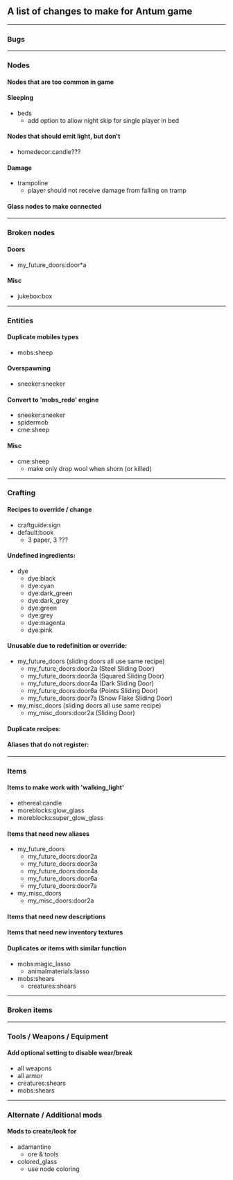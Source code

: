 ## A list of changes to make for Antum game


---

### Bugs

---

### Nodes

#### Nodes that are too common in game

#### Sleeping
* beds
    * add option to allow night skip for single player in bed

#### Nodes that should emit light, but don't
* homedecor:candle???

#### Damage
* trampoline
    * player should not receive damage from falling on tramp

#### Glass nodes to make connected

---

### Broken nodes

#### Doors
* my_future_doors:door\*a

#### Misc
* jukebox:box

---

### Entities

#### Duplicate mobiles types
* mobs:sheep

#### Overspawning
* sneeker:sneeker

#### Convert to 'mobs_redo' engine
* sneeker:sneeker
* spidermob
* cme:sheep

#### Misc
* cme:sheep
    * make only drop wool when shorn (or killed)

---

### Crafting

#### Recipes to override / change
* craftguide:sign
* default:book
    * 3 paper, 3 ???

#### Undefined ingredients:
* dye
	* dye:black
	* dye:cyan
	* dye:dark_green
	* dye:dark_grey
	* dye:green
	* dye:grey
	* dye:magenta
	* dye:pink

#### Unusable due to redefinition or override:
* my_future_doors (sliding doors all use same recipe)
	* my_future_doors:door2a (Steel Sliding Door)
	* my_future_doors:door3a (Squared Sliding Door)
	* my_future_doors:door4a (Dark Sliding Door)
	* my_future_doors:door6a (Points Sliding Door)
	* my_future_doors:door7a (Snow Flake Sliding Door)
* my_misc_doors (sliding doors all use same recipe)
	* my_misc_doors:door2a (Sliding Door)

#### Duplicate recipes:

#### Aliases that do not register:

---

### Items

#### Items to make work with 'walking_light'
* ethereal:candle
* moreblocks:glow_glass
* moreblocks:super_glow_glass

#### Items that need new aliases
* my_future_doors
	* my_future_doors:door2a
	* my_future_doors:door3a
	* my_future_doors:door4a
	* my_future_doors:door6a
	* my_future_doors:door7a
* my_misc_doors
	* my_misc_doors:door2a

#### Items that need new descriptions

#### Items that need new inventory textures

#### Duplicates or items with similar function
* mobs:magic_lasso
    * animalmaterials:lasso
* mobs:shears
    * creatures:shears

---

### Broken items

---

### Tools / Weapons / Equipment

#### Add optional setting to disable wear/break
* all weapons
* all armor
* creatures:shears
* mobs:shears

---

### Alternate / Additional mods

#### Mods to create/look for
* adamantine
	* ore & tools
* colored_glass
    * use node coloring

